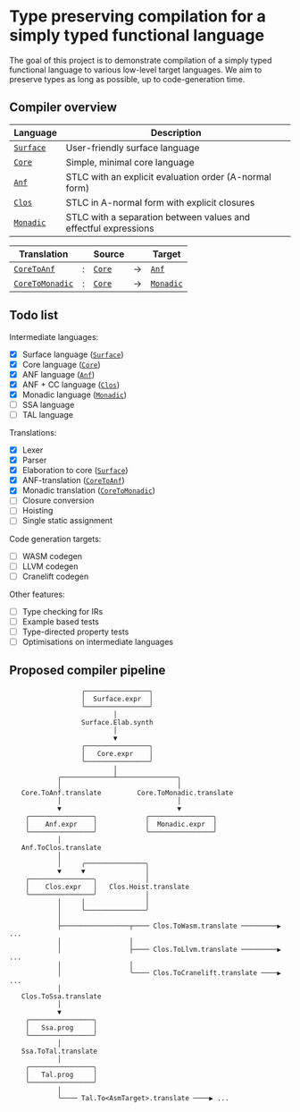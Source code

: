 # Type preserving compilation for a simply typed functional language

The goal of this project is to demonstrate compilation of a simply typed
functional language to various low-level target languages. We aim to preserve
types as long as possible, up to code-generation time.

## Compiler overview

| Language      | Description                                                     |
| ------------- | --------------------------------------------------------------- |
| [`Surface`]   | User-friendly surface language                                  |
| [`Core`]      | Simple, minimal core language                                   |
| [`Anf`]       | STLC with an explicit evaluation order (A-normal form)          |
| [`Clos`]      | STLC in A-normal form with explicit closures                    |
| [`Monadic`]   | STLC with a separation between values and effectful expressions |

[`Surface`]: ./surface.ml
[`Core`]: ./core.ml
[`Anf`]: ./anf.ml
[`Clos`]: ./clos.ml
[`Monadic`]: ./monadic.ml

| Translation        |   | Source       |   | Target        |
| ------------------ | - | ------------ | - | ------------- |
| [`CoreToAnf`]      | : | [`Core`]     | → | [`Anf`]       |
| [`CoreToMonadic`]  | : | [`Core`]     | → | [`Monadic`]   |

[`CoreToAnf`]: ./coreToAnf.ml
[`CoreToMonadic`]: ./coreToMonadic.ml

## Todo list

Intermediate languages:

- [x] Surface language ([`Surface`])
- [x] Core language ([`Core`])
- [x] ANF language ([`Anf`])
- [x] ANF + CC language ([`Clos`])
- [x] Monadic language ([`Monadic`])
- [ ] SSA language
- [ ] TAL language

Translations:

- [x] Lexer
- [x] Parser
- [x] Elaboration to core ([`Surface`])
- [x] ANF-translation ([`CoreToAnf`])
- [x] Monadic translation ([`CoreToMonadic`])
- [ ] Closure conversion
- [ ] Hoisting
- [ ] Single static assignment

Code generation targets:

- [ ] WASM codegen
- [ ] LLVM codegen
- [ ] Cranelift codegen

Other features:

- [ ] Type checking for IRs
- [ ] Example based tests
- [ ] Type-directed property tests
- [ ] Optimisations on intermediate languages

## Proposed compiler pipeline

```text
                  ╭────────────────╮
                  │  Surface.expr  │
                  ╰────────────────╯
                          │
                  Surface.Elab.synth
                          │
                          ▼
                  ╭────────────────╮
                  │   Core.expr    │
                  ╰────────────────╯
                          │
            ╭─────────────┴───────────────╮
            │                             │
   Core.ToAnf.translate         Core.ToMonadic.translate
            │                             │
            ▼                             ▼
    ╭────────────────╮            ╭────────────────╮
    │    Anf.expr    │            │  Monadic.expr  │
    ╰────────────────╯            ╰────────────────╯
            │
   Anf.ToClos.translate
            │
            │     ╭───────────────╮
            ▼     ▼               │
    ╭────────────────╮            │
    │    Clos.expr   │   Clos.Hoist.translate
    ╰────────────────╯            │
            │     │               │
            │     ╰───────────────╯
            │
            ├─────────────────┬──── Clos.ToWasm.translate ─────────▶︎ ...
            │                 │
            │                 ├──── Clos.ToLlvm.translate ─────────▶︎ ...
            │                 │
            │                 ╰──── Clos.ToCranelift.translate ────▶︎ ...
            │
   Clos.ToSsa.translate
            │
            ▼
    ╭────────────────╮
    │   Ssa.prog     │
    ╰────────────────╯
            │
   Ssa.ToTal.translate
            │
    ╭────────────────╮
    │   Tal.prog     │
    ╰────────────────╯
            │
            ╰──── Tal.To<AsmTarget>.translate ────▶︎ ...
```
